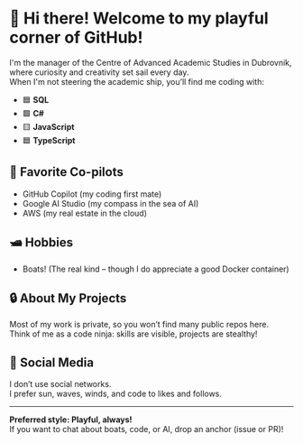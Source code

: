 # 👋 Hi there! Welcome to my playful corner of GitHub!

I'm the manager of the Centre of Advanced Academic Studies in Dubrovnik, where curiosity and creativity set sail every day.  
When I'm not steering the academic ship, you’ll find me coding with:

- 🟦 **SQL**
- 🟩 **C#**
- 🟨 **JavaScript**
- 🟦 **TypeScript**

## 🤖 Favorite Co-pilots

- GitHub Copilot (my coding first mate)
- Google AI Studio (my compass in the sea of AI)
- AWS (my real estate in the cloud)

## 🛥️ Hobbies

- Boats! (The real kind – though I do appreciate a good Docker container)

## 🔒 About My Projects

Most of my work is private, so you won’t find many public repos here.  
Think of me as a code ninja: skills are visible, projects are stealthy!

## 🚫 Social Media

I don’t use social networks.  
I prefer sun, waves, winds, and code to likes and follows.

---

**Preferred style: Playful, always!**  
If you want to chat about boats, code, or AI, drop an anchor (issue or PR)!
